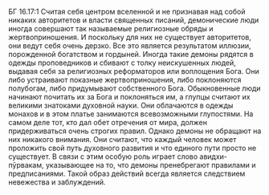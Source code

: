 БГ 16.17:1	Считая себя центром вселенной и не признавая над собой никаких авторитетов и власти священных писаний, демонические люди иногда совершают так называемые религиозные обряды и жертвоприношения. И поскольку для них не существует авторитетов, они ведут себя очень дерзко. Все это является результатом иллюзии, порожденной богатством и гордыней. Иногда такие демоны рядятся в одежды проповедников и сбивают с толку неискушенных людей, выдавая себя за религиозных реформаторов или воплощения Бога. Они либо устраивают показные жертвоприношения, либо поклоняются полубогам, либо придумывают собственного Бога. Обыкновенные люди начинают почитать их за Бога и поклоняться им, а глупцы считают их великими знатоками духовной науки. Они облачаются в одежды монахов и в этом платье занимаются всевозможными глупостями. На самом деле тот, кто дал обет отречения от мира, должен придерживаться очень строгих правил. Однако демоны не обращают на них никакого внимания. Они считают, что каждый человек может проложить свой путь духовного развития и что единого пути просто не существует. В связи с этим особую роль играет слово авидхи-пӯрвакам, указывающее на то, что демоны пренебрегают правилами и предписаниями. Такой образ действий всегда является следствием невежества и заблуждений.
